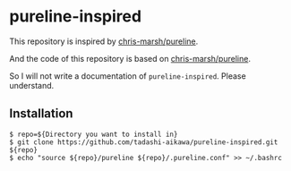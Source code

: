 pureline-inspired
=================

This repository is inspired by [chris-marsh/pureline](https://github.com/chris-marsh/pureline.git).

And the code of this repository is based on [chris-marsh/pureline](https://github.com/chris-marsh/pureline.git).

So I will not write a documentation of `pureline-inspired`. Please understand.


## Installation

```
$ repo=${Directory you want to install in}
$ git clone https://github.com/tadashi-aikawa/pureline-inspired.git ${repo}
$ echo "source ${repo}/pureline ${repo}/.pureline.conf" >> ~/.bashrc
```

